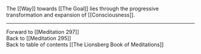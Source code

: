 The [[Way]] towards [[The Goal]] lies through the progressive transformation and expansion of [[Consciousness]]. 

___

Forward to [[Meditation 297]]  
Back to [[Meditation 295]]  
Back to table of contents [[The Lionsberg Book of Meditations]]  